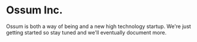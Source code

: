 # Ossum Inc.

Ossum is both a way of being and a new high technology startup. 
We're just getting started so stay tuned and we'll eventually document more.
